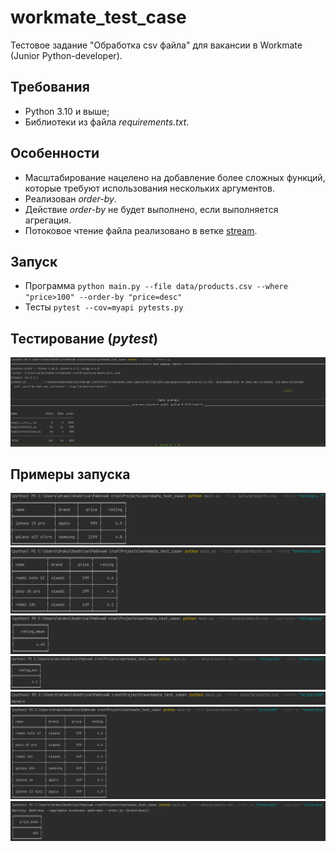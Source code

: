 # workmate_test_case
Тестовое задание "Обработка csv файла" для вакансии в Workmate (Junior Python-developer).

## Требования
* Python 3.10 и выше;
* Библиотеки из файла _requirements.txt_.

## Особенности
* Масштабирование нацелено на добавление более сложных функций, которые требуют использования нескольких аргументов.
* Реализован _order-by_.
* Действие _order-by_ не будет выполнено, если выполняется агрегация.
* Потоковое чтение файла реализовано в ветке [stream](https://github.com/Artemptyard/workmate_test_case/tree/stream).

## Запуск
* Программа
`python main.py --file data/products.csv --where "price>100" --order-by "price=desc"`
* Тесты
`pytest --cov=myapi pytests.py`

## Тестирование (_pytest_)
![img.png](data/imgs/example1.png)

## Примеры запуска
![img.png](data/imgs/example2.png)
![img_1.png](data/imgs/example3.png)
![img_2.png](data/imgs/example4.png)
![img_3.png](data/imgs/example5.png)
![img.png](data/imgs/example6.png)
![img.png](data/imgs/example7.png)
![img.png](data/imgs/example8.png)